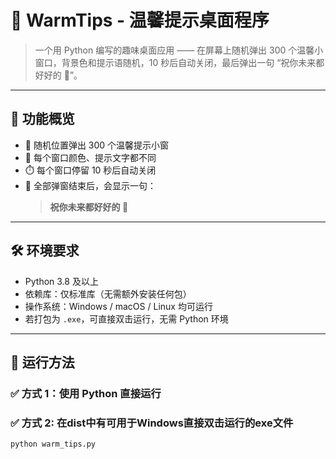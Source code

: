 # 💛 WarmTips - 温馨提示桌面程序

> 一个用 Python 编写的趣味桌面应用 —— 在屏幕上随机弹出 300 个温馨小窗口，背景色和提示语随机，10 秒后自动关闭，最后弹出一句 “祝你未来都好好的 💛”。

---

## 🌟 功能概览

- 🎈 随机位置弹出 300 个温馨提示小窗  
- 🌈 每个窗口颜色、提示文字都不同  
- ⏱️ 每个窗口停留 10 秒后自动关闭  
- 💬 全部弹窗结束后，会显示一句：
  > **祝你未来都好好的 💛**

---


## 🛠️ 环境要求

- Python 3.8 及以上  
- 依赖库：仅标准库（无需额外安装任何包）  
- 操作系统：Windows / macOS / Linux 均可运行  
- 若打包为 `.exe`，可直接双击运行，无需 Python 环境  

---

## 🚀 运行方法

### ✅ 方式 1：使用 Python 直接运行
### ✅ 方式 2: 在dist中有可用于Windows直接双击运行的exe文件

```bash
python warm_tips.py
